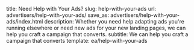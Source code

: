 title: Need Help with Your Ads?
slug: help-with-your-ads
url: advertisers/help-with-your-ads/
save_as: advertisers/help-with-your-ads/index.html
description: Whether you need help adapting ads you're running elsewhere or need new ads for your new landing pages, we can help you craft a campaign that converts.
subtitle: We can help you craft a campaign that converts
template: ea/help-with-your-ads
